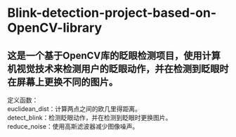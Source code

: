 # Blink-detection-project-based-on-OpenCV-library
## 这是一个基于OpenCV库的眨眼检测项目，使用计算机视觉技术来检测用户的眨眼动作，并在检测到眨眼时在屏幕上更换不同的图片。

定义函数：<br>
  euclidean_dist：计算两点之间的欧几里得距离。<br>
  detect_blink：检测眨眼动作，并在检测到眨眼时更换图片。<br>
  reduce_noise：使用高斯滤波器减少图像噪声。

